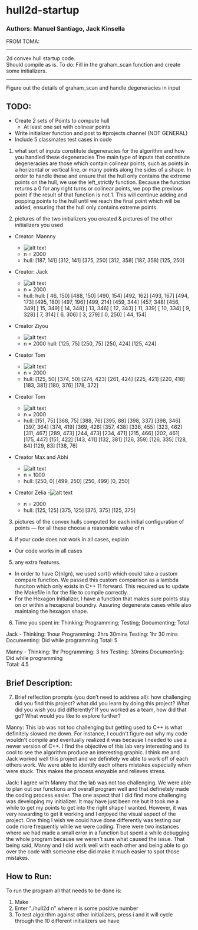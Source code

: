 # hull2d-startup

### Authors: Manuel Santiago, Jack Kinsella 
FROM TOMA:
____________________________
2d convex hull startup code.  
Should compile as is.
To do: Fill in the graham_scan function and create some initializers. 
____________________________

 
Figure out the details of graham_scan and handle degeneracies in input

## TODO:
- Create 2 sets of Points to compute hull
    - At least one set with colinear points
- Write initializer function and post to #projects channel (NOT GENERAL)
- Include 5 classmates test cases in code


1. what sort of inputs constitute degeneracies for the algorithm and how you handled these degeneracies
The main type of inputs that constitute degeneracies are those which contain colinear points, such as points in a horizontal or vertical line, or many points along the sides of a shape. In order to handle these and ensure that the hull only contains the extreme points on the hull, we use the left_strictly function. Because the function returns a 0 for any right turns or colinear points, we pop the previous point if the result of that function is not 1. This will continue adding and popping points to the hull until we reach the final point which will be added, ensuring that the hull only contains extreme points. 

2. pictures of the two initializers you created & pictures of the other initializers you used


- Creator: Mannny
    - ![alt text](<Screenshot 2024-10-01 at 9.11.23 PM.png>)
    - n = 2000 
    - hull: [187, 141] [312, 141] [375, 250] [312, 358] [187, 358] [125, 250]

- Creator: Jack
    - ![alt text](<Screenshot 2024-10-02 at 10.56.08 am.png>)
    - n = 2000 
    - hull: hull: [ 46, 150] [488, 150] [490, 154] [492, 162] [493, 167] [494, 173] [495, 180] [497, 196] [499, 214] [459, 344] [457, 348] [456, 349] [ 15, 349] [ 14, 348] [ 13, 346] [ 12, 343] [ 11, 339] [ 10, 334] [  9, 328] [  7, 314] [  6, 306] [  3, 279] [  0, 250] [ 44, 154] 
    
- Creator Ziyou
    - ![alt text](<Screenshot 2024-10-01 at 9.22.33 PM.png>)
    - n = 2000
    hull: [125,  75] [250,  75] [250, 424] [125, 424]

- Creator Tom
    - ![alt text](<Screenshot 2024-10-01 at 9.28.00 PM.png>)
    - n = 2000
    - hull: [125, 50] [374, 50] [274, 423] [261, 424] [225, 421] [220, 418] [183, 381] [180, 376]
    [178, 372]

- Creator Tom
    - ![alt text](<Screenshot 2024-10-01 at 9.29.53 PM.png>) 
    - n = 2000
    - hull: [151, 75] [368, 75] [388, 76] [395, 88] [398, 337] [398, 346] [397, 364] [374, 419]
    [369, 426] [357, 438] [336, 455] [323, 462] [311, 467] [289, 473] [244, 473] [234, 471] 
    [215, 466] [202, 461] [175, 447] [151, 422] [143, 411] [132, 381] [126, 359] [126, 335] 
    [128, 84] [129, 83] [138, 76] 

- Creator Max and Abhi
    - ![alt text](<Screenshot 2024-10-01 at 9.37.47 PM.png>)
    - n = 1000
    - hull: [250, 0] [499, 250] [250, 499] [0, 250] 

- Creator Zelia
    -![alt text](<Screenshot 2024-10-01 at 9.57.22 PM.png>)
    - n = 2000
    - hull: [125, 125] [375, 125] [375, 375] [125, 375] 

3. pictures of the convex hulls computed for each initial configuration of points — for all these 
choose a reasonable value of n

4. if your code does not work in all cases, explain
- Our code works in all cases

5. any extra features. 
- In order to have O(nlgn), we used sort() which could take a custom compare function. We passed 
this custom comparison as a lambda funciton which only exists in C++ 11 forward. This required us to
update the Makefile in for the file to compile correctly.
- For the Hexagon Initializer, I have a function that makes sure points stay on or within a 
hexaponal boundry. Assuring degenerate cases while also maintaing the hexagon shape.

6. Time you spent in: Thinking; Programming; Testing; Documenting; Total

Jack - Thinking: 1hour Programming: 2hrs 30mins Testing: 1hr 30 mins Documenting: Did while programming
Total: 5

Manny - Thinking: 1hr  Programming: 3 hrs Testing: 30mins  Documenting: Did while programming  
Total: 4.5

## Brief Description:
7. Brief reflection prompts (you don’t need to address all): how challenging did you find this 
project? what did you learn by doing this project? What did you wish you did differently? If you
 worked as a team, how did that go? What would you like to explore further?

 Manny: This lab was not too challenging but getting used to C++ is what definitely slowed me down.
  For instance, I coudn't figure out why my code wouldn't compile and eventually realized it was
  because I needed to use a newer version of C++. I find the objective of this lab very interesting
  and its cool to see the algorithm produce an interesting graphic. I think me and Jack worked well
  this project and we definitely we able to work off of each others work. We were able to identify 
  each others mistakes especially when were stuck. This makes the process enoyable and relieves stress.

Jack: I agree with Manny that the lab was not too challenging. We were able to plan out our functions and overall 
    program well and that definetely made the coding process easier. The one aspect that I did find more challenging was 
    developing my initializer. It may have just been me but it took me a while to get my points to get into the right shape I
    wanted. However, it was very rewarding to get it working and I enjoyed the visual aspect of the project. One thing I wish we could have done differently was testing our code more frequently while we were coding. There were two instances where we had made a small error in a function but spent a while debugging the whole program because we weren't sure what caused the issue. That being said, Manny and I did work well with each other and being able to go over the code with someone else did make it much easier to spot those mistakes. 

## How to Run:
To run the program all that needs to be done is:
1. Make
2. Enter "./hull2d n" where n is some positive number
3. To test algoirthm against other initializers, press i and it will cycle through the 10 different initializers we have


